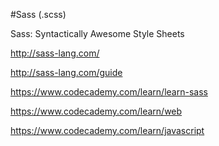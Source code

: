 #Sass (.scss)  

Sass: Syntactically Awesome Style Sheets  

http://sass-lang.com/  

http://sass-lang.com/guide  



https://www.codecademy.com/learn/learn-sass

https://www.codecademy.com/learn/web


https://www.codecademy.com/learn/javascript






